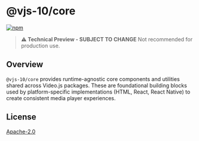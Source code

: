# @vjs-10/core

[![npm](https://img.shields.io/badge/npm-%40vjs--10%2Fcore-blue)](https://www.npmjs.com/package/@vjs-10/core)

> **⚠️ Technical Preview - SUBJECT TO CHANGE** Not recommended for production use.

## Overview

`@vjs-10/core` provides runtime-agnostic core components and utilities shared across Video.js
packages. These are foundational building blocks used by platform-specific implementations
(HTML, React, React Native) to create consistent media player experiences.

## License

[Apache-2.0](./LICENSE)
